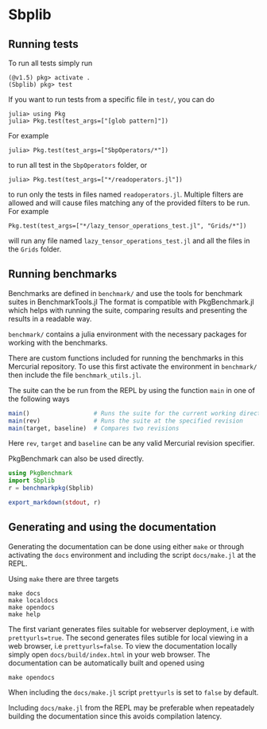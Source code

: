 # Sbplib

## Running tests
To run all tests simply run
```
(@v1.5) pkg> activate .
(Sbplib) pkg> test
```

If you want to run tests from a specific file in `test/`, you can do
```
julia> using Pkg
julia> Pkg.test(test_args=["[glob pattern]"])
```
For example
```
julia> Pkg.test(test_args=["SbpOperators/*"])
```
to run all test in the `SbpOperators` folder, or
```
julia> Pkg.test(test_args=["*/readoperators.jl"])
```
to run only the tests in files named `readoperators.jl`.
Multiple filters are allowed and will cause files matching any of the provided
filters to be run. For example
```
Pkg.test(test_args=["*/lazy_tensor_operations_test.jl", "Grids/*"])
```
will run any file named `lazy_tensor_operations_test.jl` and all the files in the `Grids` folder.

## Running benchmarks
Benchmarks are defined in `benchmark/` and use the tools for benchmark suites in BenchmarkTools.jl
The format is compatible with PkgBenchmark.jl which helps with running the suite, comparing results and presenting the results in a readable way.

`benchmark/` contains a julia environment with the necessary packages for working with the benchmarks.

There are custom functions included for running the benchmarks in this Mercurial repository. To use this first activate the environment in `benchmark/` then include the file `benchmark_utils.jl`.

The suite can the be run from the REPL by using the function `main` in one of the following ways

```julia
main()                  # Runs the suite for the current working directory
main(rev)               # Runs the suite at the specified revision
main(target, baseline)  # Compares two revisions
```

Here `rev`, `target` and `baseline` can be any valid Mercurial revision specifier.

PkgBenchmark can also be used directly.

```julia
using PkgBenchmark
import Sbplib
r = benchmarkpkg(Sbplib)

export_markdown(stdout, r)
```

## Generating and using the documentation
Generating the documentation can be done using either `make` or through activating the `docs` environment and including the script `docs/make.jl` at the REPL.

Using `make` there are three targets
```shell
make docs
make localdocs
make opendocs
make help
```
The first variant generates files suitable for webserver deployment, i.e with `prettyurls=true`. The second generates files sutible for local viewing in a web browser, i.e `prettyurls=false`. To view the documentation locally simply open `docs/build/index.html` in your web browser. The documentation can be automatically built and opened using
```shell
make opendocs
```

When including the `docs/make.jl` script `prettyurls` is set to `false` by default.

Including `docs/make.jl` from the REPL may be preferable when repeatadely building the documentation since this avoids compilation latency.
